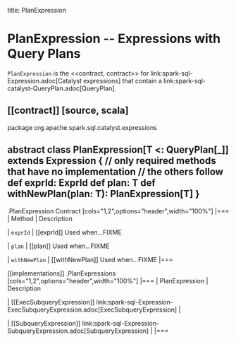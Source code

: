 title: PlanExpression

# PlanExpression -- Expressions with Query Plans

`PlanExpression` is the <<contract, contract>> for link:spark-sql-Expression.adoc[Catalyst expressions] that contain a link:spark-sql-catalyst-QueryPlan.adoc[QueryPlan].

[[contract]]
[source, scala]
----
package org.apache.spark.sql.catalyst.expressions

abstract class PlanExpression[T <: QueryPlan[_]] extends Expression {
  // only required methods that have no implementation
  // the others follow
  def exprId: ExprId
  def plan: T
  def withNewPlan(plan: T): PlanExpression[T]
}
----

.PlanExpression Contract
[cols="1,2",options="header",width="100%"]
|===
| Method
| Description

| `exprId`
| [[exprId]] Used when...FIXME

| `plan`
| [[plan]] Used when...FIXME

| `withNewPlan`
| [[withNewPlan]] Used when...FIXME
|===

[[implementations]]
.PlanExpressions
[cols="1,2",options="header",width="100%"]
|===
| PlanExpression
| Description

| [[ExecSubqueryExpression]] link:spark-sql-Expression-ExecSubqueryExpression.adoc[ExecSubqueryExpression]
|

| [[SubqueryExpression]] link:spark-sql-Expression-SubqueryExpression.adoc[SubqueryExpression]
|
|===
